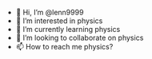 - 👋 Hi, I’m @lenn9999
- 👀 I’m interested in physics
- 🌱 I’m currently learning physics
- 💞️ I’m looking to collaborate on physics
- 📫 How to reach me physics?

<!---
lenn9999/lenn9999 is a ✨ special ✨ repository because its `README.md` (this file) appears on your GitHub profile.
You can click the Preview link to take a look at your changes.
--->
